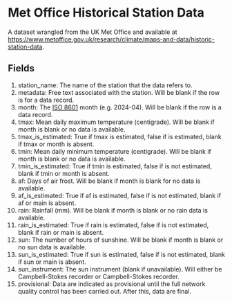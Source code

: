 # Met Office Historical Station Data

A dataset wrangled from the UK Met Office and available at
<https://www.metoffice.gov.uk/research/climate/maps-and-data/historic-station-data>.

## Fields

1. station_name: The name of the station that the data refers to.
1. metadata: Free text associated with the station.  Will be blank if the row is for a data record.
1. month:  The [ISO 8601](https://en.wikipedia.org/wiki/ISO_8601) month (e.g. 2024-04).  Will be blank if the row is a data record.
1. tmax: Mean daily maximum temperature (centigrade).  Will be blank if month is blank or no data is available.
1. tmax_is_estimated: True if tmax is estimated, false if is estimated, blank if tmax or month is absent.
1. tmin: Mean daily minimum temperature (centigrade).  Will be blank if month is blank or no data is available.
1. tmin_is_estimated: True if tmin is estimated, false if is not estimated, blank if tmin or month is absent.
1. af: Days of air frost.  Will be blank if month is blank for no data is available.
1. af_is_estimated: True if af is estimated, false if is not estimated, blank if af or main is absent.
1. rain: Rainfall (mm).  Will be blank if month is blank or no rain data is available.
1. rain_is_estimated: True if rain is estimated, false if is not estimated, blank if rain or main is absent.
1. sun: The number of hours of sunshine.  Will be blank if month is blank or no sun data is available.
1. sun_is_estimated: True if sun is estimated, false if is not estimated, blank if sun or main is absent.
1. sun_instrument: The sun instrument (blank if unavailable).  Will either be Campbell-Stokes recorder or Campbell-Stokes recorder.
1. provisional: Data are indicated as provisional until the full network quality control has been carried out. After this, data are final.
